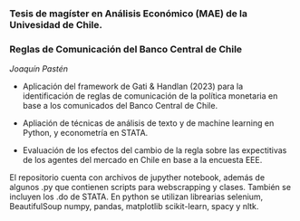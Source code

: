### Tesis de magíster en Análisis Económico (MAE) de la Univesidad de Chile.

### Reglas de Comunicación del Banco Central de Chile
*Joaquín Pastén*


- Aplicación del framework de Gati \& Handlan (2023) para la identificación de reglas de comunicación de la política monetaria en base a los comunicados del Banco Central de Chile. 

- Apliación de técnicas de análisis de texto y de machine learning en Python, y econometría en STATA.

- Evaluación de los efectos del cambio de la regla sobre las expectitivas de los agentes del mercado en Chile en base a la encuesta EEE.

El repositorio cuenta con archivos de jupyther notebook, además de algunos .py que contienen scripts para webscrapping y clases. También se incluyen los .do de STATA.
En python se utilizan librearias selenium, BeautifulSoup numpy, pandas, matplotlib scikit-learn, spacy y nltk. 

